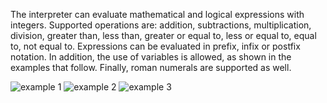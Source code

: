 The interpreter can evaluate mathematical and logical expressions with integers. Supported operations are: addition, subtractions, multiplication, division, greater than, less than, greater or equal to, less or equal to, equal to, not equal to. Expressions can be evaluated in prefix, infix or postfix notation. In addition, the use of variables is allowed, as shown in the examples that follow. Finally, roman numerals are supported as well.

![example 1](https://raw.githubusercontent.com/Baksonator/simple-interpreter/tree/master/images/example1.png)
![example 2](https://raw.githubusercontent.com/Baksonator/simple-interpreter/tree/master/images/example2.png)
![example 3](https://raw.githubusercontent.com/Baksonator/simple-interpreter/tree/master/images/example3.png)
